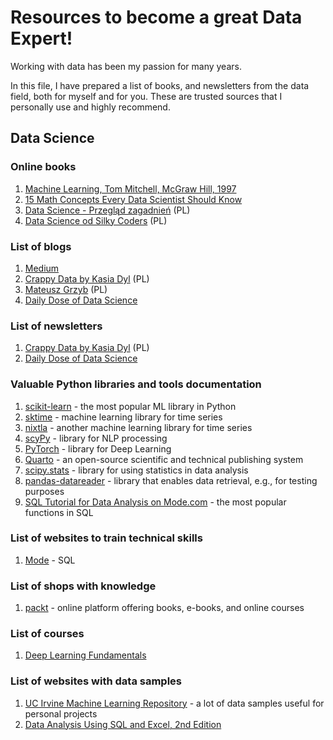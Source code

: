 # Resources to become a great Data Expert!

Working with data has been my passion for many years.

In this file, I have prepared a list of books, and newsletters from the data field, both for myself and for you. These are trusted sources that I personally use and highly recommend.

## Data Science
### **Online books**
1. [Machine Learning, Tom Mitchell, McGraw Hill, 1997](https://www.cs.cmu.edu/~tom/mlbook.html)
1. [15 Math Concepts Every Data Scientist Should Know](https://www.packtpub.com/en-us/product/15-math-concepts-every-data-scientist-should-know-9781837631940)
1. [Data Science - Przegląd zagadnień](https://datascience.com.pl/intro.html) (PL)
1. [Data Science od Silky Coders](https://kikonpl.github.io/studia_PG/intro.html) (PL)

### **List of blogs**
1. [Medium](https://medium.com/)
1. [Crappy Data by Kasia Dyl](https://crappydata.pl/) (PL)
1. [Mateusz Grzyb](https://mateuszgrzyb.pl/) (PL)
1. [Daily Dose of Data Science](https://blog.dailydoseofds.com/)

### **List of newsletters**
1. [Crappy Data by Kasia Dyl](https://crappydata.pl/)  (PL)
1. [Daily Dose of Data Science](https://blog.dailydoseofds.com/)

### **Valuable Python libraries and tools documentation**
1. [scikit-learn](https://scikit-learn.org/stable/user_guide.html) - the most popular ML library in Python
2. [sktime](https://www.sktime.net/en/stable/) - machine learning library for time series
3. [nixtla](https://nixtlaverse.nixtla.io/) - another machine learning library for time series
4. [scyPy](https://spacy.io/) - library for NLP processing
5. [PyTorch](https://pytorch.org/) - library for Deep Learning
6. [Quarto](https://quarto.org/) - an open-source scientific and technical publishing system
7. [scipy.stats](https://docs.scipy.org/doc/scipy/reference/stats.html) - library for using statistics in data analysis
1. [pandas-datareader](https://pandas-datareader.readthedocs.io/en/latest/) - library that enables data retrieval, e.g., for testing purposes
2. [SQL Tutorial for Data Analysis on Mode.com](https://mode.com/sql-tutorial/introduction-to-sql) - the most popular functions in SQL

### **List of websites to train technical skills**
1. [Mode](https://mode.com/sql-tutorial) - SQL

### **List of shops with knowledge**
1. [packt](https://www.packtpub.com/en-pl) - online platform offering books, e-books, and online courses

### **List of courses**
1. [Deep Learning Fundamentals](https://lightning.ai/courses/deep-learning-fundamentals/)

### **List of websites with data samples**
1. [UC Irvine Machine Learning Repository](https://archive.ics.uci.edu/) - a lot of data samples useful for personal projects
2. [Data Analysis Using SQL and Excel, 2nd Edition](https://www.wiley.com/en-ie/Data+Analysis+Using+SQL+and+Excel%2C+2nd+Edition-p-9781119021445#downloadstab-section)
